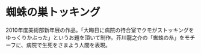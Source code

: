 # 蜘蛛の巣トッキング

2010年度美術部新年展の作品。「大晦日に病院の待合室でクモがストッキングをゆっくりかぶった」というお題を頂いて制作。芥川龍之介の「蜘蛛の糸」をモチーフに、病院で生死をさまよう人間を表現。
